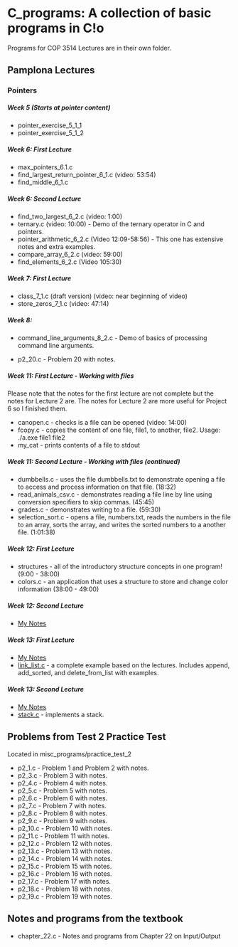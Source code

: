 # C_programs:  A collection of basic programs in C!o 

Programs for COP 3514 Lectures are in their own folder.

## Pamplona Lectures

### Pointers

##### Week 5 (Starts at pointer content)
* pointer_exercise_5_1_1
* pointer_exercise_5_1_2

##### Week 6: First Lecture 
* max_pointers_6.1.c
* find_largest_return_pointer_6_1.c (video: 53:54)
* find_middle_6_1.c

##### Week 6: Second Lecture
* find_two_largest_6_2.c (video: 1:00)
* ternary.c (video: 10:00) - Demo of the ternary operator in C and pointers.
* pointer_arithmetic_6_2.c (Video 12:09-58:56) - This one has extensive notes and extra examples.
* compare_array_6_2.c (video: 59:00)
* find_elements_6_2.c (Video 105:30)

##### Week 7: First Lecture
* class_7_1.c (draft version) (video: near beginning of video)
* store_zeros_7_1.c (video: 47:14)

##### Week 8:

* command_line_arguments_8_2.c - Demo of basics of processing command line arguments.


* p2_20.c - Problem 20 with notes.

##### Week 11: First Lecture - Working with files
Please note that the notes for the first lecture are not complete but the notes for Lecture 2 are.
The notes for Lecture 2 are more useful for Project 6 so I finished them.
* canopen.c - checks is a file can be opened (video: 14:00)
* fcopy.c -  copies the content of one file, file1, to another, file2.  Usage: ./a.exe file1 file2
* my_cat - prints contents of a file to stdout


##### Week 11: Second Lecture - Working with files (continued)
* dumbbells.c - uses the file dumbbells.txt to demonstrate opening a file to access and process information on that file. (18:32)
* read_animals_csv.c - demonstrates reading a file line by line using conversion specifiers to skip commas. (45:45)
* grades.c - demonstrates writing to a file. (59:30)
* selection_sort.c - opens a file, numbers.txt, reads the numbers in the file to an array, sorts the array, and writes the sorted numbers to a another file. (1:01:38)

##### Week 12:  First Lecture
* structures - all of the introductory structure concepts in one program! (9:00 - 38:00)
* colors.c - an application that uses a structure to store and change color information (38:00 - 49:00)

##### Week 12:  Second Lecture
* [My Notes](https://github.com/aambrioso1/c_programs/blob/master/Pamplona_Lectures/Week_12/class_12.2.c)


##### Week 13:  First Lecture

* [My Notes](https://github.com/aambrioso1/c_programs/blob/master/Pamplona_Lectures/Week_13/class_13.1.md)
* [link_list.c](https://github.com/aambrioso1/c_programs/blob/master/Pamplona_Lectures/Week_13/linked_list.c) - a complete example based on the lectures.  Includes append, add_sorted, and delete_from_list with examples.


##### Week 13:  Second Lecture

* [My Notes](https://github.com/aambrioso1/c_programs/blob/master/Pamplona_Lectures/Week_13/class_13.2.md)
* [stack.c](https://github.com/aambrioso1/c_programs/blob/master/Pamplona_Lectures/Week_13/stack.c) - implements a stack.

## Problems from Test 2 Practice Test 

Located in misc_programs/practice_test_2

* p2_1.c - Problem 1 and Problem 2 with notes.
* p2_3.c - Problem 3 with notes.
* p2_4.c - Problem 4 with notes.
* p2_5.c - Problem 5 with notes.
* p2_6.c - Problem 6 with notes.
* p2_7.c - Problem 7 with notes.
* p2_8.c - Problem 8 with notes.
* p2_9.c - Problem 9 with notes.
* p2_10.c - Problem 10 with notes.
* p2_11.c - Problem 11 with notes.
* p2_12.c - Problem 12 with notes.
* p2_13.c - Problem 13 with notes.
* p2_14.c - Problem 14 with notes.
* p2_15.c - Problem 15 with notes.
* p2_16.c - Problem 16 with notes.
* p2_17.c - Problem 17 with notes.
* p2_18.c - Problem 18 with notes.
* p2_19.c - Problem 19 with notes.

## Notes and programs from the textbook
* chapter_22.c - Notes and programs from Chapter 22 on Input/Output






